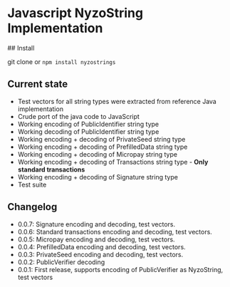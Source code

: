 # Javascript NyzoString Implementation

## Install

git clone or `npm install nyzostrings`

## Current state

- Test vectors for all string types were extracted from reference Java implementation
- Crude port of the java code to JavaScript
- Working encoding of PublicIdentifier string type
- Working decoding of PublicIdentifier string type
- Working encoding + decoding of PrivateSeed string type
- Working encoding + decoding of PrefilledData string type
- Working encoding + decoding of Micropay string type
- Working encoding + decoding of Transactions string type - **Only standard transactions**
- Working encoding + decoding of Signature string type
- Test suite

## Changelog

- 0.0.7: Signature encoding and decoding, test vectors.
- 0.0.6: Standard transactions encoding and decoding, test vectors.
- 0.0.5: Micropay encoding and decoding, test vectors.
- 0.0.4: PrefilledData encoding and decoding, test vectors.
- 0.0.3: PrivateSeed encoding and decoding, test vectors.
- 0.0.2: PublicVerifier decoding
- 0.0.1: First release, supports encoding of PublicVerifier as NyzoString, test vectors
